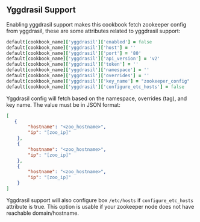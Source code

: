 ## Yggdrasil Support
Enabling yggdrasil support makes this cookbook fetch zookeeper config from yggdrasil, these are some attributes related to yggdrasil support:
```ruby
default[cookbook_name]['yggdrasil']['enabled'] = false
default[cookbook_name]['yggdrasil']['host'] = ''
default[cookbook_name]['yggdrasil']['port'] = '80'
default[cookbook_name]['yggdrasil']['api_version'] = 'v2'
default[cookbook_name]['yggdrasil']['token'] = ''
default[cookbook_name]['yggdrasil']['namespace'] = ''
default[cookbook_name]['yggdrasil']['overrides'] = ''
default[cookbook_name]['yggdrasil']['key_name'] = "zookeeper_config"
default[cookbook_name]['yggdrasil']['configure_etc_hosts'] = false
```
Yggdrasil config will fetch based on the namespace, overrides (tag), and key name. The value must be in JSON format:
```json
[
   {
		"hostname": "<zoo_hostname>",
		"ip": "[zoo_ip]"
	},
	{
		"hostname": "<zoo_hostname>",
		"ip": "[zoo_ip]"
	},
	{
		"hostname": "<zoo_hostname>",
		"ip": "[zoo_ip]"
	}
]
```
Yggdrasil support will also configure box `/etc/hosts` if `configure_etc_hosts` attribute is true. This option is usable if your zookeeper node does not have reachable domain/hostname.
